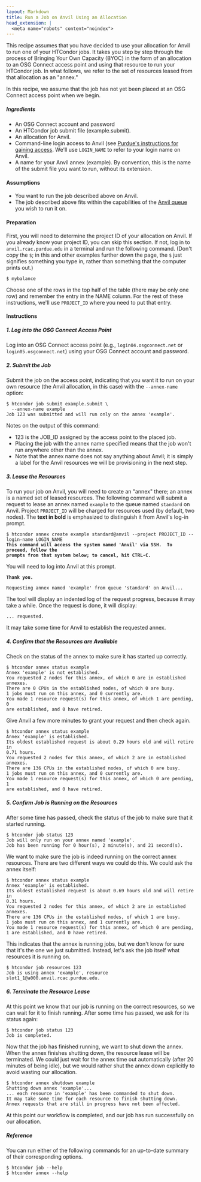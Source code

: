 ```yaml
---
layout: Markdown
title: Run a Job on Anvil Using an Allocation
head_extension: |
  <meta name="robots" content="noindex">
---
```


This recipe assumes that you have decided to use your allocation
for Anvil to run one of your HTCondor jobs.  It takes you step by
step through the process of Bringing Your Own Capacity (BYOC) in the
form of an allocation to an OSG Connect access point and using that
resource to run your HTCondor job.  In what follows, we refer to the set
of resources leased from that allocation as an "annex."

In this recipe, we assume that the job has not yet been placed at an
OSG Connect access point when we begin.

##### Ingredients

- An OSG Connect account and password
- An HTCondor job submit file (example.submit).
- An allocation for Anvil.
- Command-line login access to Anvil (see [Purdue's instructions for gaining access](https://www.rcac.purdue.edu/knowledge/anvil/access).
  We'll use `LOGIN_NAME` to refer to your login name on Anvil.
- A name for your Anvil annex (example).  By convention,
  this is the name of the submit file you want to run, without its extension.

#### Assumptions

* You want to run the job described above on Anvil.
* The job described above fits within the capabilities of the [Anvil queue](https://www.rcac.purdue.edu/knowledge/anvil/run/partitions)
    you wish to run it on.

#### Preparation

First, you will need to determine the project ID of your allocation on
Anvil.  If you already know your project ID, you can skip this
section.  If not, log in to `anvil.rcac.purdue.edu` in a terminal and run the
following command.  (Don't copy the `$`; in this and other examples
further down the page, the `$` just signifies something you type in,
rather than something that the computer prints out.)

	$ mybalance

Choose one of the rows in the top half of the table (there may be only
one row) and remember the entry in the NAME column.  For the rest of
these instructions, we'll use `PROJECT_ID` where you need to put that
entry.

#### Instructions

##### 1. Log into the OSG Connect Access Point

Log into an OSG Connect access point (e.g., `login04.osgconnect.net` or
`login05.osgconnect.net`) using your OSG Connect account and password.

##### 2. Submit the Job

Submit the job on the access point, indicating that you want it to run
on your own resource (the Anvil allocation, in this case) with the
`--annex-name` option:

    $ htcondor job submit example.submit \
      --annex-name example
    Job 123 was submitted and will run only on the annex 'example'.

Notes on the output of this command:
- 123 is the JOB_ID assigned by the access point to the placed job.
- Placing the job with the annex name specified means that the job
  won't run anywhere other than the annex.
- Note that the annex name does not say anything about Anvil; it is simply
  a label for the Anvil resources we will be provisioning
  in the next step.

##### 3. Lease the Resources

To run your job on Anvil, you will need to create an "annex" there;
an annex is a named set of leased resources.  The following command will
submit a request to lease an annex named `example` to the queue named `standard`
on Anvil.  Project `PROJECT_ID` will be charged for resources used (by
default, two nodes).  The **text in bold** is emphasized to distinguish
it from Anvil's log-in prompt.

<pre><code>$ htcondor annex create example standard@anvil --project PROJECT_ID --login-name LOGIN_NAME
<b>This command will access the system named 'Anvil' via SSH.  To proceed, follow the
prompts from that system below; to cancel, hit CTRL-C.</b>
</code></pre>

You will need to log into Anvil at this prompt.

<pre><code><b>Thank you.</b>

Requesting annex named 'example' from queue 'standard' on Anvil...
</code></pre>

The tool will display an indented log of the request progress, because
it may take a while.  Once the request is done, it will display:

	... requested.

It may take some time for Anvil to establish the requested annex.

##### 4. Confirm that the Resources are Available

Check on the status of the annex to make sure it has started up correctly.

	$ htcondor annex status example
	Annex 'example' is not established.
	You requested 2 nodes for this annex, of which 0 are in established
	annexes.
	There are 0 CPUs in the established nodes, of which 0 are busy.
	1 jobs must run on this annex, and 0 currently are.
	You made 1 resource request(s) for this annex, of which 1 are pending, 0
	are established, and 0 have retired.

Give Anvil a few more minutes to grant your request and then check again.

	$ htcondor annex status example
	Annex 'example' is established.
	Its oldest established request is about 0.29 hours old and will retire in
	0.71 hours.
	You requested 2 nodes for this annex, of which 2 are in established
	annexes.
	There are 136 CPUs in the established nodes, of which 0 are busy.
	1 jobs must run on this annex, and 0 currently are.
	You made 1 resource request(s) for this annex, of which 0 are pending, 1
	are established, and 0 have retired.

##### 5. Confirm Job is Running on the Resources

After some time has passed, check the status of the job to make sure
that it started running.

	$ htcondor job status 123
	Job will only run on your annex named 'example'.
	Job has been running for 0 hour(s), 2 minute(s), and 21 second(s).

We want to make sure the job is indeed running on the correct annex
resources.  There are two different ways we could do this.  We could ask
the annex itself:

	$ htcondor annex status example
	Annex 'example' is established.
	Its oldest established request is about 0.69 hours old and will retire in
	0.31 hours.
	You requested 2 nodes for this annex, of which 2 are in established
	annexes.
	There are 136 CPUs in the established nodes, of which 1 are busy.
	1 jobs must run on this annex, and 1 currently are.
	You made 1 resource request(s) for this annex, of which 0 are pending,
	1 are established, and 0 have retired.

This indicates that the annex is running jobs, but we don't know for
sure that it's the one we just submitted.  Instead, let's ask the job
itself what resources it is running on.

	$ htcondor job resources 123
	Job is using annex 'example', resource slot1_1@a000.anvil.rcac.purdue.edu.

##### 6. Terminate the Resource Lease

At this point we know that our job is running on the correct resources,
so we can wait for it to finish running.  After some time has passed, we
ask for its status again:

	$ htcondor job status 123
	Job is completed.

Now that the job has finished running, we want to shut down the annex.
When the annex finishes shutting down, the resource lease will be
terminated.  We could just wait for the annex time out automatically
(after 20 minutes of being idle), but we would rather shut the annex down
explicitly to avoid wasting our allocation.

	$ htcondor annex shutdown example
	Shutting down annex 'example'...
	... each resource in 'example' has been commanded to shut down.
	It may take some time for each resource to finish shutting down.
	Annex requests that are still in progress have not been affected.

At this point our workflow is completed, and our job has run
successfully on our allocation.

##### Reference

You can run either of the following commands for an up-to-date summary
of their corresponding options.

	$ htcondor job --help
	$ htcondor annex --help
